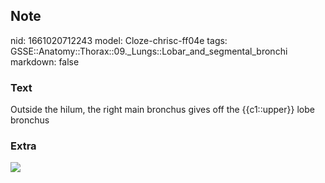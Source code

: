 ## Note
nid: 1661020712243
model: Cloze-chrisc-ff04e
tags: GSSE::Anatomy::Thorax::09._Lungs::Lobar_and_segmental_bronchi
markdown: false

### Text
<div class="toggle">
  Outside the hilum, the right main bronchus gives off the
  {{c1::upper}} lobe bronchus
</div>

### Extra
<img src="Lung-segments.png">
